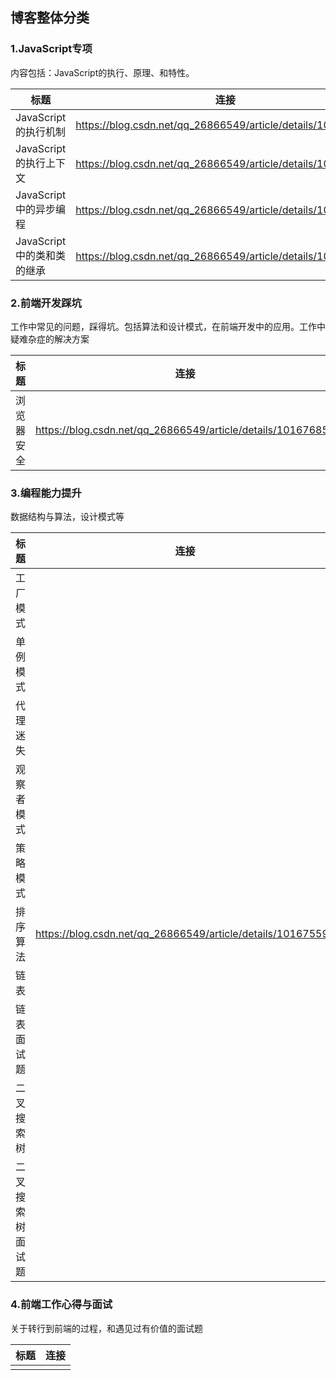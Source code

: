 ## 博客整体分类

### 1.JavaScript专项

内容包括：JavaScript的执行、原理、和特性。

| 标题                       | 连接                                                        |
| -------------------------- | ----------------------------------------------------------- |
| JavaScript的执行机制       | https://blog.csdn.net/qq_26866549/article/details/101675344 |
| JavaScript的执行上下文     | https://blog.csdn.net/qq_26866549/article/details/101675418 |
| JavaScript中的异步编程     | https://blog.csdn.net/qq_26866549/article/details/101675533 |
| JavaScript中的类和类的继承 | https://blog.csdn.net/qq_26866549/article/details/101676061 |

### 2.前端开发踩坑

工作中常见的问题，踩得坑。包括算法和设计模式，在前端开发中的应用。工作中疑难杂症的解决方案

| 标题       | 连接                                                        |
| ---------- | ----------------------------------------------------------- |
| 浏览器安全 | https://blog.csdn.net/qq_26866549/article/details/101676856 |



### 3.编程能力提升

数据结构与算法，设计模式等

| 标题             | 连接                                                        |
| ---------------- | ----------------------------------------------------------- |
| 工厂模式         |                                                             |
| 单例模式         |                                                             |
| 代理迷失         |                                                             |
| 观察者模式       |                                                             |
| 策略模式         |                                                             |
| 排序算法         | https://blog.csdn.net/qq_26866549/article/details/101675599 |
| 链表             |                                                             |
| 链表面试题       |                                                             |
| 二叉搜索树       |                                                             |
| 二叉搜索树面试题 |                                                             |



### 4.前端工作心得与面试

关于转行到前端的过程，和遇见过有价值的面试题

| 标题 | 连接 |
| ---- | ---- |
|      |      |





